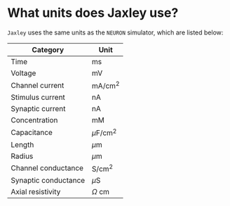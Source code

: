 # What units does Jaxley use?

`Jaxley` uses the same units as the `NEURON` simulator, which are listed below:

Category             | Unit
--------             | ----
Time                 | ms
Voltage              | mV
Channel current      | mA/cm$^2$
Stimulus current     | nA
Synaptic current     | nA
Concentration        | mM
Capacitance          | $\mu$F/cm$^2$
Length	             | $\mu$m
Radius	             | $\mu$m
Channel conductance  | S/cm$^2$
Synaptic conductance | $\mu$S
Axial resistivity    | $\Omega$ cm